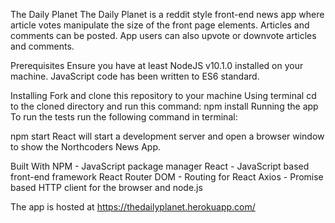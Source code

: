 The Daily Planet
The Daily Planet is a reddit style front-end news app where article votes manipulate the size of the front page elements. Articles and comments can be posted. App users can also upvote or downvote articles and comments.

Prerequisites
Ensure you have at least NodeJS v10.1.0 installed on your machine. JavaScript code has been written to ES6 standard.

Installing
Fork and clone this repository to your machine
Using terminal cd to the cloned directory and run this command:
npm install
Running the app
To run the tests run the following command in terminal:

npm start
React will start a development server and open a browser window to show the Northcoders News App.

Built With
NPM - JavaScript package manager
React - JavaScript based front-end framework
React Router DOM - Routing for React
Axios - Promise based HTTP client for the browser and node.js

The app is hosted at https://thedailyplanet.herokuapp.com/
